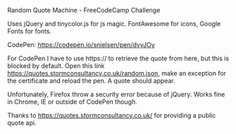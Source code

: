 Random Quote Machine - FreeCodeCamp Challenge

Uses jQuery and tinycolor.js for js magic.
FontAwesome for icons, Google Fonts for fonts.

CodePen: https://codepen.io/snielsen/pen/dvyJOy

For CodePen I have to use https:// to retrieve the quote from here, but this is blocked by default.
Open this link <a href="https://quotes.stormconsultancy.co.uk/random.json" target="_blank">https://quotes.stormconsultancy.co.uk/random.json</a>, make an exception for the certificate and reload the pen. A quote should appear.

Unfortunately, Firefox throw a security error because of jQuery. Works fine in Chrome, IE or outside of CodePen though.

Thanks to https://quotes.stormconsultancy.co.uk/ for providing a public quote api.